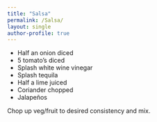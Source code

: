 ```yaml
---
title: "Salsa"
permalink: /Salsa/
layout: single
author-profile: true
---
```

- Half an onion diced 
- 5 tomato’s diced
- Splash white wine vinegar 
- Splash tequila 
- Half a lime juiced
- Coriander chopped
- Jalapeños

Chop up veg/fruit to desired consistency and mix.
